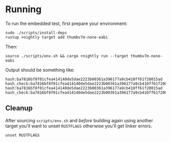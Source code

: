 # Running

To run the embedded test, first prepare your environment:

```shell
sudo ./scripts/install-deps
rustup +nightly target add thumbv7m-none-eabi
```

Then:

```shell
source ./scripts/env.sh && cargo +nightly run --target thumbv7m-none-eabi
```

Output should be something like:

```text
hash:ba7816bf8f01cfea414140de5dae2223b00361a396177a9cb410ff61f20015ad hash_check:ba7816bf8f01cfea414140de5dae2223b00361a396177a9cb410ff61f20015ad
hash:ba7816bf8f01cfea414140de5dae2223b00361a396177a9cb410ff61f20015ad hash_check:ba7816bf8f01cfea414140de5dae2223b00361a396177a9cb410ff61f20015ad
```

## Cleanup

After sourcing `scripts/env.sh` and _before_ building again using another target
you'll want to unset `RUSTFLAGS` otherwise you'll get linker errors.

```shell
unset RUSTFLAGS
```
